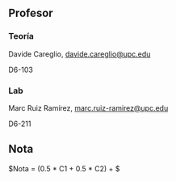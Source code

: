 ## Profesor

### Teoría

Davide Careglio, davide.careglio@upc.edu

D6-103

### Lab

Marc Ruiz Ramírez, marc.ruiz-ramirez@upc.edu

D6-211

## Nota

$Nota = (0.5 * C1 + 0.5 * C2) + $

